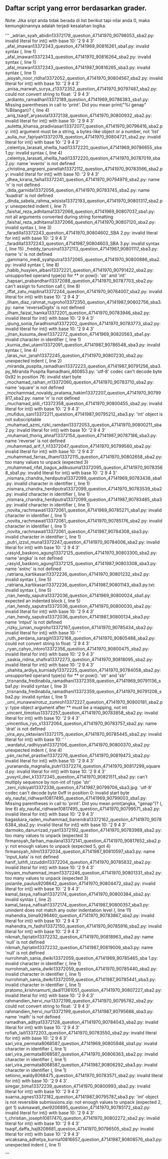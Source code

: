 ## Daftar script yang error berdasarkan grader.
Note: Jika sript anda tidak berada di list berikut tapi nilai anda 0, maka kemungkinannya adalah terjadi kesalahan logika.


'''
_adrian_syah_abidin13372178_question_47141970_90798053_sba2.py: invalid literal for int() with base 10: '2 9 4 3'
_afal_imawan13372343_question_47141969_90816261_sba1.py: invalid syntax (<string>, line 1)
_afal_imawan13372343_question_47141970_90816264_sba2.py: invalid syntax (<string>, line 1)
_afal_imawan13372343_question_47141987_90816265_sba3.py: invalid syntax (<string>, line 1)
_aisyah_noor_ridha13372052_question_47141970_90804567_sba2.py: invalid literal for int() with base 10: '2 9 4 3'
_anisa_marwah_surya_z13372352_question_47141970_90797487_sba2.py: could not convert string to float: '2 9 4 3'
_ardianto_ramadhan13372189_question_47141969_90786383_sba1.py: Missing parentheses in call to 'print'. Did you mean print("%i genap" %Bilangan)? (<string>, line 4)
_ariq_tsaqif_aryasuta13372138_question_47141970_90800932_sba2.py: invalid literal for int() with base 10: '2 9 4 3'
_auletta_khansa_pradiviasari13372077_question_47141970_90796416_sba2.py: int() argument must be a string, a bytes-like object or a number, not 'list'
_aulia_nur_fajriyah13372078_question_47141970_90804721_sba2.py: invalid literal for int() with base 10: '2 9 4 3'
_celentya_larasati_sheilla_hadi13372220_question_47141969_90786655_sba1.py: invalid syntax (<string>, line 4)
_celentya_larasati_sheilla_hadi13372220_question_47141970_90787019_sba2.py: name 'events' is not defined
_christina_angraeni_panellah13372112_question_47141970_90783566_sba2.py: invalid literal for int() with base 10: '2 9 4 3'
_dhea_kirana_faiha13372241_question_47141970_90794979_sba2.py: name 'n' is not defined
_dida_garnida13372056_question_47141970_90783745_sba2.py: name 'kuadrat' is not defined
_dinda_sabela_rahma_wisista13372193_question_47141970_90801317_sba2.py: unexpected indent (<string>, line 7)
_faishal_reza_adhitama13372066_question_47141969_90807037_sba1.py: not all arguments converted during string formatting
_faishal_reza_adhitama13372066_question_47141970_90807120_sba2.py: invalid syntax (<string>, line 3)
_faradilla13372243_question_47141970_90804602_SBA 2.py: invalid literal for int() with base 10: '2 9 4 3'
_faradilla13372243_question_47141987_90804603_SBA 3.py: invalid syntax (<string>, line 15)
_freddy_tanusina13372113_question_47141987_90801117_sba3.py: name 's' is not defined
_gammario_medi_syahputra13372065_question_47141970_90800886_sba2.py: invalid syntax (<string>, line 8)
_habib_husyien_albani13372221_question_47141970_90791422_sba2.py: unsupported operand type(s) for ** or pow(): 'str' and 'int'
_hapsari_prabandhari13372088_question_47141970_90787703_sba2.py: can't assign to function call (<string>, line 8)
_iffat_zatu_majdina13372244_question_47141970_90784007_sba2.py: invalid literal for int() with base 10: '2 9 4 3'
_ilham_diaz_rahmat_nugroho13372350_question_47141987_90802756_sba3.py: name 'reverseDigits' is not defined
_ilham_faizal_hamka13372201_question_47141970_90783946_sba2.py: invalid literal for int() with base 10: '2 9 4 3'
_ipung_sonia_faradhisma13372202_question_47141970_90783773_sba2.py: invalid literal for int() with base 10: '2 9 4 3'
_jinan_kusuma_dewi13372272_question_47141969_90820563_sba1.py: invalid character in identifier (<string>, line 1)
_kurnia_dwi_utami13372091_question_47141987_90786548_sba3.py: invalid syntax (<string>, line 4)
_laras_nur_janah13372245_question_47141970_90807230_sba2.py: unexpected indent (<string>, line 2)
_miranda_puspita_ramadhani13372223_question_47141987_90791256_sba3.py_Miranda Puspita Ramadhani_460853.py: 'utf-8' codec can't decode byte 0x92 in position 76: invalid start byte
_mochamad_raihan_m13372060_question_47141970_90783710_sba2.py: name 'square' is not defined
_mochammad_novaldy_pratama_hakim13372207_question_47141970_90799817_sba2.py: name 'n' is not defined
_muchamad_aldi_r13372358_question_47141970_90800455_sba2.py: invalid literal for int() with base 10: '2 9 4 3'
_mufidus_sani13372211_question_47141987_90795212_sba3.py: 'int' object is not subscriptable
_muhamad_azmi_rizki_ramdani13372053_question_47141970_90800211_sba2.py: invalid literal for int() with base 10: '2 9 4 3'
_muhamad_thoriq_ahnaf13372154_question_47141987_90787186_sba3.py: name 'reverse' is not defined
_muhammad_arif_f_h13372047_question_47141970_90799560_sba2.py: invalid literal for int() with base 10: '2 9 4 3'
_muhammad_farras_ilhami13372115_question_47141970_90802658_sba2.py: too many values to unpack (expected 3)
_muhammad_rifat_bagus_adikusuma13372095_question_47141970_90783568_sba1.py: invalid literal for int() with base 10: '2 9 4 3'
_nismara_chandra_herdiputra13372099_question_47141969_90783438_sba1.py: invalid character in identifier (<string>, line 1)
_nismara_chandra_herdiputra13372099_question_47141970_90783539_sba2.py: invalid character in identifier (<string>, line 1)
_nismara_chandra_herdiputra13372099_question_47141987_90783485_sba3.py: invalid character in identifier (<string>, line 1)
_novita_rachmawati13372061_question_47141969_90785271_sba1.py: invalid character in identifier (<string>, line 1)
_novita_rachmawati13372061_question_47141970_90785176_sba2.py: invalid character in identifier (<string>, line 1)
_novita_rachmawati13372061_question_47141987_90784308_sba3.py: invalid character in identifier (<string>, line 1)
_putri_izzul_muna13372247_question_47141970_90784006_sba2.py: invalid literal for int() with base 10: '2 9 4 3'
_rasyid_baskoro_agung13372125_question_47141970_90803300_sba2.py: name 'angka' is not defined
_rasyid_baskoro_agung13372125_question_47141987_90803308_sba3.py: name 'sntnc' is not defined
_ratriana_kartikasari13372236_question_47141970_90801232_sbs2.py: invalid syntax (<string>, line 5)
_ratriana_kartikasari13372236_question_47141987_90801143_sba3.py.txt: invalid syntax (<string>, line 5)
_rian_hendy_saputra13372036_question_47141969_90800024_sba1.py: expected an indented block (<string>, line 5)
_rian_hendy_saputra13372036_question_47141970_90800030_sba2.py: invalid literal for int() with base 10: '2 9 4 3'
_rian_hendy_saputra13372036_question_47141987_90800134_sba3.py: name 'intput' is not defined
_rizky_junian_nugroho13372167_question_47141970_90785434_sba2.py: invalid literal for int() with base 10: ' '
_ruth_perdana_saragih13372168_question_47141970_90805488_sba2.py: could not convert string to float: '2 9 4 3'
_ryan_cahyo_intoro13372356_question_47141970_90800475_sba2.py: invalid literal for int() with base 10: '2 9 4 3'
_saskia_ridina_shafira13372273_question_47141970_90818095_sba2.py: invalid literal for int() with base 10: '2 9 4 3'
_shahita_ardiya_kurniady13372225_question_47141970_90784058_sba2.py: unsupported operand type(s) for ** or pow(): 'str' and 'str'
_trisnanda_fredinabila_ramadhani13372359_question_47141969_90791136_sba1.py: invalid syntax (<string>, line 3)
_trisnanda_fredinabila_ramadhani13372359_question_47141970_90791208_sba2.py: invalid syntax (<string>, line 1)
_umi_munawwirotuz_zumroh13372227_question_47141970_90800181_sba2.py: type object argument after ** must be a mapping, not int
_vincent_timotius13372257_question_47141970_90783858_sba2.py: invalid literal for int() with base 10: '2 9 4 3'
_vincentius_ryo_s13372064_question_47141970_90783757_sba2.py: name 'drat' is not defined
_vira_ayu_oktaviani13372175_question_47141970_90785445_sba2.py: invalid literal for int() with base 10: ' '
_wardatul_radhiyyah13372106_question_47141970_90800370_sba2.py: unexpected indent (<string>, line 4)
_yan_rachel_prastiwi13372276_question_47141970_90819473_sba2.py: invalid literal for int() with base 10: '2 9 4 3'
_yurananda_magnalia_putri13372274_question_47141970_90817299_squared.py: invalid literal for int() with base 10: '2 9 4 3'
_yusyril_dwi_k13372345_question_47141970_90821511_sba2.py: can't multiply sequence by non-int of type 'str'
_zeni_rizkiyati13372336_question_47141987_90799706_sba3.jpg: 'utf-8' codec can't decode byte 0xff in position 0: invalid start byte
aly_naufal_ridhwan10817495_question_47141969_90799003_sba1.py: Missing parentheses in call to 'print'. Did you mean print(angka, "genap")? (<string>, line 6)
aly_naufal_ridhwan10817495_question_47141970_90799571_sba2.py: invalid literal for int() with base 10: '2 9 4 3'
bagaskara_raden_muhammad_banendra13372162_question_47141970_90786384_sba2.py: invalid literal for int() with base 10: '2 9 4 3'
darmoko_danurrizad_ryan13372192_question_47141970_90783989_sba2.py: too many values to unpack (expected 3)
firmansyah_farhan_maulana13372141_question_47141970_90817652_sba2.py: not enough values to unpack (expected 5, got 4)
firmansyah_hilmi13372034_question_47141987_90810597_sba3.py: name 'input_kata' is not defined
hanif_luthfi_izzuddin13372204_question_47141970_90785832_sba2.py: invalid literal for int() with base 10: '2 9 4 3'
hisyam_muhammad_imam13372246_question_47141970_90801331_sba2.py: too many values to unpack (expected 3)
josianlie_paulus9208642_question_47141970_90804472_sba2.py: invalid literal for int() with base 10: '2 9 4 3'
kamal_tasya_nafisah13372174_question_47141970_90800384_sba2.py: invalid syntax (<string>, line 2)
kamal_tasya_nafisah13372174_question_47141987_90800357_sba3.py: unindent does not match any outer indentation level (<string>, line 11)
mahendra_bima9296460_question_47141970_90783867_sba2.py: invalid literal for int() with base 10: '2 9 4 3'
mahendra_m_fadhil13372150_question_47141970_90785916_sba2.py: invalid literal for int() with base 10: '2 9 4 3'
nikmah_fajriatin13372232_question_47141970_90818963_sba2.py: name 'null' is not defined
nikmah_fajriatin13372232_question_47141987_90819009_sba3.py: name 'null' is not defined
nurrohmah_sania_dwiki13372059_question_47141969_90785465_sba 1.py: invalid character in identifier (<string>, line 1)
nurrohmah_sania_dwiki13372059_question_47141970_90785440_sba2.py: invalid character in identifier (<string>, line 1)
nurrohmah_sania_dwiki13372059_question_47141987_90785441_sba3.py: invalid character in identifier (<string>, line 1)
pratomo_krishnamurti_dadi11361051_question_47141970_90807227_sba2.py: invalid literal for int() with base 10: '2 9 4 3'
rahmandien_hervi_nur13372199_question_47141970_90795782_sba2.py: could not convert string to float: '2 9 4 3'
rahmandien_hervi_nur13372199_question_47141987_90795688_sba3.py: name 'math' is not defined
ramadhan_aditya13372128_question_47141970_90784043_sba2.py: invalid literal for int() with base 10: '2 9 4 3'
rofiah_laili13372203_question_47141970_90783550_sba2.py: invalid literal for int() with base 10: '2 9 4 3'
sari_vira_permata8068587_question_47141969_90805948_sba1.py: invalid character in identifier (<string>, line 1)
sari_vira_permata8068587_question_47141970_90806363_sba2.py: invalid character in identifier (<string>, line 1)
sari_vira_permata8068587_question_47141987_90806292_sba3.py: invalid character in identifier (<string>, line 1)
setiono_waldy8068475_question_47141970_90783571_sba2.py: invalid literal for int() with base 10: '2 9 4 3'
siregar_bima13372239_question_47141970_90800993_sba2.py: invalid literal for int() with base 10: '2 9 4 3'
suarna_agnes13372182_question_47141987_90795787_sba3.py: 'int' object is not reversible
submissions.zip: not enough values to unpack (expected 2, got 1)
sukmawati_dwi9206895_question_47141970_90785172_sba2.py: invalid literal for int() with base 10: '2 9 4 3'
t_christian_joseph10817470_question_47141970_90802272_sba2.py: invalid literal for int() with base 10: '2 9 4 3'
tsaqif_daffa_haj9208681_question_47141970_90796505_sba2.py: invalid literal for int() with base 10: '2 9 4 3'
wicaksana_adhetya_kurnia10816657_question_47141987_90808576_sba3.py: unexpected indent (<string>, line 1)

'''
